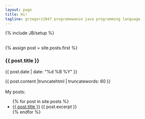 ```yaml
---
layout: page
title: Hi!
tagline: grzegorz2047 programowanie java programming language
---
```

{% include JB/setup %}

<br/>
{% assign post = site.posts.first %}
<a href="{{ post.url }}"></a>
<h3>{{ post.title }}</h3>
<p class="blogdate">{{ post.date | date: "%d %B %Y" }}</p>
<div>
	{{ post.content |truncatehtml | truncatewords: 60 }}
</div>
<br/>
My posts:
<ul>
{% for post in site.posts %}
<li>
  <a href="{{ post.url }}">{{ post.title }}</a>
  {{ post.excerpt }}
</li>
{% endfor %}
</ul>